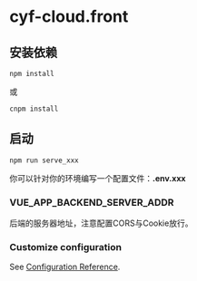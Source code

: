 # cyf-cloud.front

## 安装依赖
```
npm install
```

或
```
cnpm install
```

## 启动
```
npm run serve_xxx
```
你可以针对你的环境编写一个配置文件：**.env.xxx**

### VUE_APP_BACKEND_SERVER_ADDR
后端的服务器地址，注意配置CORS与Cookie放行。

### Customize configuration
See [Configuration Reference](https://cli.vuejs.org/config/).
